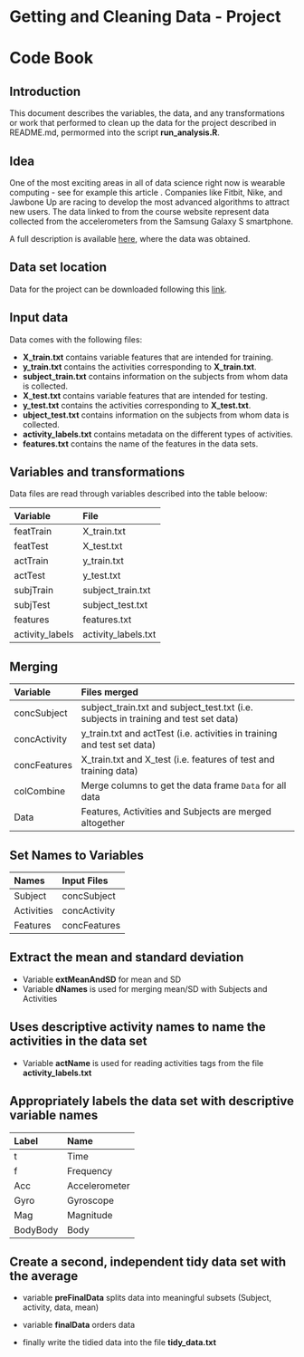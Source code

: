 Getting and Cleaning Data - Project
===================================

Code Book
=========

Introduction
------------

This document describes the variables, the data, and any transformations
or work that performed to clean up the data for the project described in
README.md, permormed into the script **run\_analysis.R**.

Idea
----

One of the most exciting areas in all of data science right now is
wearable computing - see for example this article . Companies like
Fitbit, Nike, and Jawbone Up are racing to develop the most advanced
algorithms to attract new users. The data linked to from the course
website represent data collected from the accelerometers from the
Samsung Galaxy S smartphone.

A full description is available
[here](http://archive.ics.uci.edu/ml/datasets/Human+Activity+Recognition+Using+Smartphones),
where the data was obtained.

Data set location
-----------------

Data for the project can be downloaded following this
[link](https://d396qusza40orc.cloudfront.net/getdata%2Fprojectfiles%2FUCI%20HAR%20Dataset.zip).

Input data
----------

Data comes with the following files:

-   **X\_train.txt** contains variable features that are intended
    for training.
-   **y\_train.txt** contains the activities corresponding to
    **X\_train.txt**.
-   **subject\_train.txt** contains information on the subjects from
    whom data is collected.
-   **X\_test.txt** contains variable features that are intended
    for testing.
-   **y\_test.txt** contains the activities corresponding to
    **X\_test.txt**.
-   **ubject\_test.txt** contains information on the subjects from whom
    data is collected.
-   **activity\_labels.txt** contains metadata on the different types
    of activities.
-   **features.txt** contains the name of the features in the data sets.

Variables and transformations
-----------------------------

Data files are read through variables described into the table beloow:

<table>
<thead>
<tr class="header">
<th align="left">Variable</th>
<th align="left">File</th>
</tr>
</thead>
<tbody>
<tr class="odd">
<td align="left">featTrain</td>
<td align="left">X_train.txt</td>
</tr>
<tr class="even">
<td align="left">featTest</td>
<td align="left">X_test.txt</td>
</tr>
<tr class="odd">
<td align="left">actTrain</td>
<td align="left">y_train.txt</td>
</tr>
<tr class="even">
<td align="left">actTest</td>
<td align="left">y_test.txt</td>
</tr>
<tr class="odd">
<td align="left">subjTrain</td>
<td align="left">subject_train.txt</td>
</tr>
<tr class="even">
<td align="left">subjTest</td>
<td align="left">subject_test.txt</td>
</tr>
<tr class="odd">
<td align="left">features</td>
<td align="left">features.txt</td>
</tr>
<tr class="even">
<td align="left">activity_labels</td>
<td align="left">activity_labels.txt</td>
</tr>
</tbody>
</table>

Merging
-------

<table>
<thead>
<tr class="header">
<th align="left">Variable</th>
<th align="left">Files merged</th>
</tr>
</thead>
<tbody>
<tr class="odd">
<td align="left">concSubject</td>
<td align="left">subject_train.txt and subject_test.txt (i.e. subjects in training and test set data)</td>
</tr>
<tr class="even">
<td align="left">concActivity</td>
<td align="left">y_train.txt and actTest (i.e. activities in training and test set data)</td>
</tr>
<tr class="odd">
<td align="left">concFeatures</td>
<td align="left">X_train.txt and X_test (i.e. features of test and training data)</td>
</tr>
<tr class="even">
<td align="left">colCombine</td>
<td align="left">Merge columns to get the data frame <code>Data</code> for all data</td>
</tr>
<tr class="odd">
<td align="left">Data</td>
<td align="left">Features, Activities and Subjects are merged altogether</td>
</tr>
</tbody>
</table>

Set Names to Variables
----------------------

<table>
<thead>
<tr class="header">
<th align="left">Names</th>
<th align="left">Input Files</th>
</tr>
</thead>
<tbody>
<tr class="odd">
<td align="left">Subject</td>
<td align="left">concSubject</td>
</tr>
<tr class="even">
<td align="left">Activities</td>
<td align="left">concActivity</td>
</tr>
<tr class="odd">
<td align="left">Features</td>
<td align="left">concFeatures</td>
</tr>
</tbody>
</table>

Extract the mean and standard deviation
---------------------------------------

-   Variable **extMeanAndSD** for mean and SD
-   Variable **dNames** is used for merging mean/SD with Subjects and
    Activities

Uses descriptive activity names to name the activities in the data set
----------------------------------------------------------------------

-   Variable **actName** is used for reading activities tags from the
    file **activity\_labels.txt**

Appropriately labels the data set with descriptive variable names
-----------------------------------------------------------------

<table>
<thead>
<tr class="header">
<th align="left">Label</th>
<th align="left">Name</th>
</tr>
</thead>
<tbody>
<tr class="odd">
<td align="left">t</td>
<td align="left">Time</td>
</tr>
<tr class="even">
<td align="left">f</td>
<td align="left">Frequency</td>
</tr>
<tr class="odd">
<td align="left">Acc</td>
<td align="left">Accelerometer</td>
</tr>
<tr class="even">
<td align="left">Gyro</td>
<td align="left">Gyroscope</td>
</tr>
<tr class="odd">
<td align="left">Mag</td>
<td align="left">Magnitude</td>
</tr>
<tr class="even">
<td align="left">BodyBody</td>
<td align="left">Body</td>
</tr>
</tbody>
</table>

Create a second, independent tidy data set with the average
-----------------------------------------------------------

-   variable **preFinalData** splits data into meaningful subsets
    (Subject, activity, data, mean)

-   variable **finalData** orders data
-   finally write the tidied data into the file **tidy\_data.txt**
